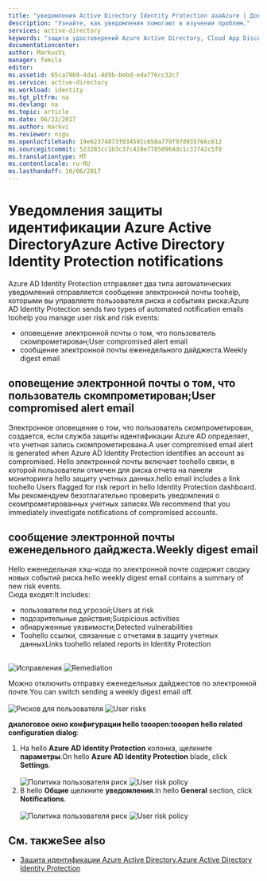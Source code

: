 ```yaml
---
title: "уведомления Active Directory Identity Protection aaaAzure | Документы Microsoft"
description: "Узнайте, как уведомления помогают в изучении проблем."
services: active-directory
keywords: "защита удостоверений Azure Active Directory, Cloud App Discovery, управление приложениями, безопасность, риск, уровень риска, уязвимость, политика безопасности"
documentationcenter: 
author: MarkusVi
manager: femila
editor: 
ms.assetid: 65ca79b9-4da1-4d5b-bebd-eda776cc32c7
ms.service: active-directory
ms.workload: identity
ms.tgt_pltfrm: na
ms.devlang: na
ms.topic: article
ms.date: 06/23/2017
ms.author: markvi
ms.reviewer: nigu
ms.openlocfilehash: 19e62374873f034591c658a779f97d935766c612
ms.sourcegitcommit: 523283cc1b3c37c428e77850964dc1c33742c5f0
ms.translationtype: MT
ms.contentlocale: ru-RU
ms.lasthandoff: 10/06/2017
---
```

# <a name="azure-active-directory-identity-protection-notifications"></a><span data-ttu-id="28183-104">Уведомления защиты идентификации Azure Active Directory</span><span class="sxs-lookup"><span data-stu-id="28183-104">Azure Active Directory Identity Protection notifications</span></span>
<span data-ttu-id="28183-105">Azure AD Identity Protection отправляет два типа автоматических уведомлений отправляется сообщение электронной почты toohelp, которыми вы управляете пользователя риска и событиях риска:</span><span class="sxs-lookup"><span data-stu-id="28183-105">Azure AD Identity Protection sends two types of automated notification emails toohelp you manage user risk and risk events:</span></span>

* <span data-ttu-id="28183-106">оповещение электронной почты о том, что пользователь скомпрометирован;</span><span class="sxs-lookup"><span data-stu-id="28183-106">User compromised alert email</span></span>
* <span data-ttu-id="28183-107">сообщение электронной почты еженедельного дайджеста.</span><span class="sxs-lookup"><span data-stu-id="28183-107">Weekly digest email</span></span>

## <a name="user-compromised-alert-email"></a><span data-ttu-id="28183-108">оповещение электронной почты о том, что пользователь скомпрометирован;</span><span class="sxs-lookup"><span data-stu-id="28183-108">User compromised alert email</span></span>
<span data-ttu-id="28183-109">Электронное оповещение о том, что пользователь скомпрометирован, создается, если служба защиты идентификации Azure AD определяет, что учетная запись скомпрометирована.</span><span class="sxs-lookup"><span data-stu-id="28183-109">A user compromised email alert is generated when Azure AD Identity Protection identifies an account as compromised.</span></span> <span data-ttu-id="28183-110">Hello электронной почты включает toohello связи, в которой пользователи отмечен для риска отчета на панели мониторинга hello защиту учетных данных.</span><span class="sxs-lookup"><span data-stu-id="28183-110">hello email includes a link toohello Users flagged for risk report in hello Identity Protection dashboard.</span></span> <span data-ttu-id="28183-111">Мы рекомендуем безотлагательно проверить уведомления о скомпрометированных учетных записях.</span><span class="sxs-lookup"><span data-stu-id="28183-111">We recommend that you immediately investigate notifications of compromised accounts.</span></span>

## <a name="weekly-digest-email"></a><span data-ttu-id="28183-112">сообщение электронной почты еженедельного дайджеста.</span><span class="sxs-lookup"><span data-stu-id="28183-112">Weekly digest email</span></span>
<span data-ttu-id="28183-113">Hello еженедельная хэш-кода по электронной почте содержит сводку новых событий риска.</span><span class="sxs-lookup"><span data-stu-id="28183-113">hello weekly digest email contains a summary of new risk events.</span></span><br>
<span data-ttu-id="28183-114">Сюда входят:</span><span class="sxs-lookup"><span data-stu-id="28183-114">It includes:</span></span>

* <span data-ttu-id="28183-115">пользователи под угрозой;</span><span class="sxs-lookup"><span data-stu-id="28183-115">Users at risk</span></span>
* <span data-ttu-id="28183-116">подозрительные действия;</span><span class="sxs-lookup"><span data-stu-id="28183-116">Suspicious activities</span></span>
* <span data-ttu-id="28183-117">обнаруженные уязвимости;</span><span class="sxs-lookup"><span data-stu-id="28183-117">Detected vulnerabilities</span></span>
* <span data-ttu-id="28183-118">Toohello ссылки, связанные с отчетами в защиту учетных данных</span><span class="sxs-lookup"><span data-stu-id="28183-118">Links toohello related reports in Identity Protection</span></span>

<br><span data-ttu-id="28183-119">
![Исправления](./media/active-directory-identityprotection-notifications/400.png "исправления")
</span><span class="sxs-lookup"><span data-stu-id="28183-119">
![Remediation](./media/active-directory-identityprotection-notifications/400.png "Remediation")
</span></span><br>

<span data-ttu-id="28183-120">Можно отключить отправку еженедельных дайджестов по электронной почте.</span><span class="sxs-lookup"><span data-stu-id="28183-120">You can switch sending a weekly digest email off.</span></span>
<br><br><span data-ttu-id="28183-121">
![Рисков для пользователя](./media/active-directory-identityprotection-notifications/62.png "рисков для пользователя")
</span><span class="sxs-lookup"><span data-stu-id="28183-121">
![User risks](./media/active-directory-identityprotection-notifications/62.png "User risks")
</span></span><br>

<span data-ttu-id="28183-122">**диалоговое окно конфигурации hello tooopen**:</span><span class="sxs-lookup"><span data-stu-id="28183-122">**tooopen hello related configuration dialog**:</span></span>

1. <span data-ttu-id="28183-123">На hello **Azure AD Identity Protection** колонка, щелкните **параметры**.</span><span class="sxs-lookup"><span data-stu-id="28183-123">On hello **Azure AD Identity Protection** blade, click **Settings**.</span></span>
   <br><br><span data-ttu-id="28183-124">
   ![Политика пользователя риск](./media/active-directory-identityprotection-notifications/401.png "риск политика пользователя")
   </span><span class="sxs-lookup"><span data-stu-id="28183-124">
![User risk policy](./media/active-directory-identityprotection-notifications/401.png "User risk policy")
</span></span><br>
2. <span data-ttu-id="28183-125">В hello **Общие** щелкните **уведомления**.</span><span class="sxs-lookup"><span data-stu-id="28183-125">In hello **General** section, click **Notifications**.</span></span>
   <br><br><span data-ttu-id="28183-126">
   ![Политика пользователя риск](./media/active-directory-identityprotection-notifications/405.png "риск политика пользователя")
   </span><span class="sxs-lookup"><span data-stu-id="28183-126">
![User risk policy](./media/active-directory-identityprotection-notifications/405.png "User risk policy")
</span></span><br>

## <a name="see-also"></a><span data-ttu-id="28183-127">См. также</span><span class="sxs-lookup"><span data-stu-id="28183-127">See also</span></span>
* [<span data-ttu-id="28183-128">Защита идентификации Azure Active Directory.</span><span class="sxs-lookup"><span data-stu-id="28183-128">Azure Active Directory Identity Protection</span></span>](active-directory-identityprotection.md)
